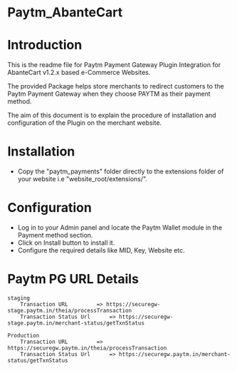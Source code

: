 # Paytm_AbanteCart
# Introduction

This is the readme file for Paytm Payment Gateway Plugin Integration for AbanteCart v1.2.x based e-Commerce Websites. 

The provided Package helps store merchants to redirect customers to the Paytm Payment Gateway when they choose PAYTM as their payment method. 

The aim of this document is to explain the procedure of installation and configuration of the Plugin on the merchant website.

# Installation
- Copy the "paytm_payments" folder directly to the extensions folder of your website i.e "website_root/extensions/".


# Configuration
- Log in to your Admin panel and locate the Paytm Wallet module in the Payment method section.
- Click on Install button to install it.
- Configure the required details like MID, Key, Website etc.

# Paytm PG URL Details
	staging	
		Transaction URL 		=> https://securegw-stage.paytm.in/theia/processTransaction
		Transaction Status Url 		=> https://securegw-stage.paytm.in/merchant-status/getTxnStatus

	Production
		Transaction URL 		=> https://securegw.paytm.in/theia/processTransaction
		Transaction Status Url 		=> https://securegw.paytm.in/merchant-status/getTxnStatus
